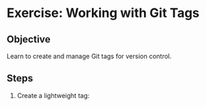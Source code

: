 # Exercise: Working with Git Tags

## Objective
Learn to create and manage Git tags for version control.

## Steps
1. Create a lightweight tag:
